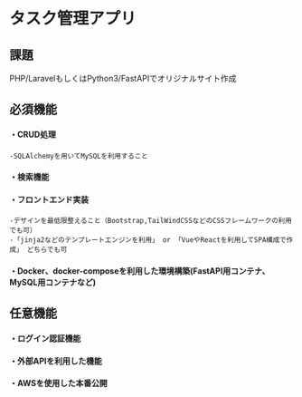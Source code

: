 # タスク管理アプリ

## 課題
PHP/LaravelもしくはPython3/FastAPIでオリジナルサイト作成

## 必須機能
#### ・CRUD処理
    -SQLAlchemyを用いてMySQLを利用すること
#### ・検索機能
#### ・フロントエンド実装
    -デザインを最低限整えること（Bootstrap,TailWindCSSなどのCSSフレームワークの利用でも可）
    -「jinja2などのテンプレートエンジンを利用」 or 「VueやReactを利用してSPA構成で作成」 どちらでも可
#### ・Docker、docker-composeを利用した環境構築(FastAPI用コンテナ、MySQL用コンテナなど)

## 任意機能
#### ・ログイン認証機能
#### ・外部APIを利用した機能
#### ・AWSを使用した本番公開
